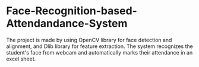 # Face-Recognition-based-Attendandance-System
The project is made by using OpenCV library for face detection and alignment, and Dlib library for feature extraction. The system recognizes the student's face from webcam and automatically marks their attendance in an excel sheet.
